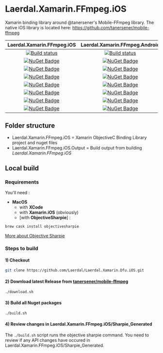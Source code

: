 # Laerdal.Xamarin.FFmpeg.iOS

Xamarin binding library around @tanersener's Mobile-FFmpeg library. The native iOS library is located here: https://github.com/tanersener/mobile-ffmpeg

| Laerdal.Xamarin.FFmpeg.iOS | Laerdal.Xamarin.FFmpeg.Android |
|     :----:    |     :----:    |
| [![Build status](https://dev.azure.com/LaerdalMedical/Healthcare%20Responders/_apis/build/status/Libraries/OpenSource/Laerdal.Xamarin.FFmpeg.iOS)](https://dev.azure.com/LaerdalMedical/Healthcare%20Responders/_build/latest?definitionId=102) | [![Build status](https://dev.azure.com/LaerdalMedical/Healthcare%20Responders/_apis/build/status/Libraries/OpenSource/Laerdal.Xamarin.FFmpeg.Android)](https://dev.azure.com/LaerdalMedical/Healthcare%20Responders/_build/latest?definitionId=101) |
| [![NuGet Badge](https://buildstats.info/nuget/Laerdal.Xamarin.FFmpeg.iOS.Full)](https://www.nuget.org/packages/Laerdal.Xamarin.FFmpeg.iOS.Full/) | [![NuGet Badge](https://buildstats.info/nuget/Laerdal.Xamarin.FFmpeg.Android.Full)](https://www.nuget.org/packages/Laerdal.Xamarin.FFmpeg.Android.Full/) |
| [![NuGet Badge](https://buildstats.info/nuget/Laerdal.Xamarin.FFmpeg.iOS.Full.Gpl)](https://www.nuget.org/packages/Laerdal.Xamarin.FFmpeg.iOS.Full.Gpl/) | [![NuGet Badge](https://buildstats.info/nuget/Laerdal.Xamarin.FFmpeg.Android.Full.Gpl)](https://www.nuget.org/packages/Laerdal.Xamarin.FFmpeg.Android.Full.Gpl/) |
| [![NuGet Badge](https://buildstats.info/nuget/Laerdal.Xamarin.FFmpeg.iOS.Https)](https://www.nuget.org/packages/Laerdal.Xamarin.FFmpeg.iOS.Https/) | [![NuGet Badge](https://buildstats.info/nuget/Laerdal.Xamarin.FFmpeg.Android.Https)](https://www.nuget.org/packages/Laerdal.Xamarin.FFmpeg.Android.Https/) |
| [![NuGet Badge](https://buildstats.info/nuget/Laerdal.Xamarin.FFmpeg.iOS.Https.Gpl)](https://www.nuget.org/packages/Laerdal.Xamarin.FFmpeg.iOS.Https.Gpl/) | [![NuGet Badge](https://buildstats.info/nuget/Laerdal.Xamarin.FFmpeg.Android.Https.Gpl)](https://www.nuget.org/packages/Laerdal.Xamarin.FFmpeg.Android.Https.Gpl/) |
| [![NuGet Badge](https://buildstats.info/nuget/Laerdal.Xamarin.FFmpeg.iOS.Min)](https://www.nuget.org/packages/Laerdal.Xamarin.FFmpeg.iOS.Min/) | [![NuGet Badge](https://buildstats.info/nuget/Laerdal.Xamarin.FFmpeg.Android.Min)](https://www.nuget.org/packages/Laerdal.Xamarin.FFmpeg.Android.Min/) |
| [![NuGet Badge](https://buildstats.info/nuget/Laerdal.Xamarin.FFmpeg.iOS.Min.Gpl)](https://www.nuget.org/packages/Laerdal.Xamarin.FFmpeg.iOS.Min.Gpl/) | [![NuGet Badge](https://buildstats.info/nuget/Laerdal.Xamarin.FFmpeg.Android.Min.Gpl)](https://www.nuget.org/packages/Laerdal.Xamarin.FFmpeg.Android.Min.Gpl/) |
| [![NuGet Badge](https://buildstats.info/nuget/Laerdal.Xamarin.FFmpeg.iOS.Video)](https://www.nuget.org/packages/Laerdal.Xamarin.FFmpeg.iOS.Video/) | [![NuGet Badge](https://buildstats.info/nuget/Laerdal.Xamarin.FFmpeg.Android.Video)](https://www.nuget.org/packages/Laerdal.Xamarin.FFmpeg.Android.Video/) |

## Folder structure

- Laerdal.Xamarin.FFmpeg.iOS = Xamarin ObjectiveC Binding Library project and nuget files
- Laerdal.Xamarin.FFmpeg.iOS.Output = Build output from building *Laerdal.Xamarin.FFmpeg.iOS*

## Local build

### Requirements

You'll need :

- **MacOS**
  - with **XCode**
  - with **Xamarin.iOS** (obviously)
  - [with **ObjectiveSharpie**] :

```bash
brew cask install objectivesharpie
```

[More about Objective Sharpie](https://docs.microsoft.com/en-us/xamarin/cross-platform/macios/binding/objective-sharpie/get-started)

### Steps to build

#### 1) Checkout

```bash
git clone https://github.com/Laerdal/Laerdal.Xamarin.Dfu.iOS.git
```

#### 2) Download latest Release from [tanersener/mobile-ffmpeg](https://github.com/tanersener/mobile-ffmpeg/releases)

```bash
./download.sh
```

#### 3) Build all Nuget packages

```bash
./build.sh
```

#### 4) Review changes in Laerdal.Xamarin.FFmpeg.iOS/Sharpie_Generated

The `./build.sh` script runs the objective sharpie command. You need to review if any API changes have occured in Laerdal.Xamarin.FFmpeg.iOS/Sharpie_Generated.
